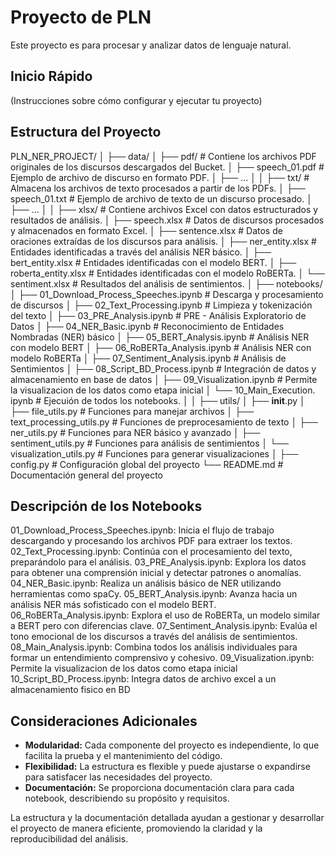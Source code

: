 # Proyecto de PLN

Este proyecto es para procesar y analizar datos de lenguaje natural.

## Inicio Rápido

(Instrucciones sobre cómo configurar y ejecutar tu proyecto)

## Estructura del Proyecto

PLN_NER_PROJECT/
│
├── data/
│	├── pdf/                  				# Contiene los archivos PDF originales de los discursos descargados del Bucket.
│   		├── speech_01.pdf 			# Ejemplo de archivo de discurso en formato PDF.
│   		├── ...
│
│	├── txt/                  				# Almacena los archivos de texto procesados a partir de los PDFs.
│   		├── speech_01.txt  			# Ejemplo de archivo de texto de un discurso procesado.
│   	├── ...
│
│	├── xlsx/                 				# Contiene archivos Excel con datos estructurados y resultados de análisis.
│   	├── speech.xlsx       				# Datos de discursos procesados y almacenados en formato Excel.
│    	├── sentence.xlsx     				# Datos de oraciones extraídas de los discursos para análisis.
│    	├── ner_entity.xlsx   				# Entidades identificadas a través del análisis NER básico.
│    	├── bert_entity.xlsx  				# Entidades identificadas con el modelo BERT.
│    	├── roberta_entity.xlsx 				# Entidades identificadas con el modelo RoBERTa.
│    	└── sentiment.xlsx    				# Resultados del análisis de sentimientos.
│
├── notebooks/
│   ├── 01_Download_Process_Speeches.ipynb 	# Descarga y procesamiento de discursos
│   ├── 02_Text_Processing.ipynb           		# Limpieza y tokenización del texto
│   ├── 03_PRE_Analysis.ipynb                        	# PRE - Análisis Exploratorio de Datos
│   ├── 04_NER_Basic.ipynb                  			# Reconocimiento de Entidades Nombradas (NER) básico
│   ├── 05_BERT_Analysis.ipynb              		# Análisis NER con modelo BERT
│   ├── 06_RoBERTa_Analysis.ipynb           		# Análisis NER con modelo RoBERTa
│   ├── 07_Sentiment_Analysis.ipynb         		# Análisis de Sentimientos
│   ├── 08_Script_BD_Process.ipynb             		# Integración de datos y almacenamiento en base de datos
│   ├── 09_Visualization.ipynb             			# Permite la visualizacion de los datos como etapa inicial
│   └── 10_Main_Execution. ipynb                   	# Ejecuión de todos los notebooks.
│
│
├── utils/
│   ├── __init__.py
│   ├── file_utils.py             				# Funciones para manejar archivos
│   ├── text_processing_utils.py  			# Funciones de preprocesamiento de texto
│   ├── ner_utils.py              				# Funciones para NER básico y avanzado
│   ├── sentiment_utils.py        			# Funciones para análisis de sentimientos
│   └── visualization_utils.py    			# Funciones para generar visualizaciones
│
├── config.py                    				# Configuración global del proyecto
└── README.md                 				# Documentación general del proyecto

## Descripción de los Notebooks

01_Download_Process_Speeches.ipynb: Inicia el flujo de trabajo descargando y procesando los archivos PDF para extraer los textos.
02_Text_Processing.ipynb: Continúa con el procesamiento del texto, preparándolo para el análisis.
03_PRE_Analysis.ipynb: Explora los datos para obtener una comprensión inicial y detectar patrones o anomalías.
04_NER_Basic.ipynb: Realiza un análisis básico de NER utilizando herramientas como spaCy.
05_BERT_Analysis.ipynb: Avanza hacia un análisis NER más sofisticado con el modelo BERT.
06_RoBERTa_Analysis.ipynb: Explora el uso de RoBERTa, un modelo similar a BERT pero con diferencias clave.
07_Sentiment_Analysis.ipynb: Evalúa el tono emocional de los discursos a través del análisis de sentimientos.
08_Main_Analysis.ipynb: Combina todos los análisis individuales para formar un entendimiento comprensivo y cohesivo.
09_Visualization.ipynb: Permite la visualizacion de los datos como etapa inicial
10_Script_BD_Process.ipynb: Integra datos de archivo excel a un almacenamiento fisico en BD

## Consideraciones Adicionales

- **Modularidad:** Cada componente del proyecto es independiente, lo que facilita la prueba y el mantenimiento del código.
- **Flexibilidad:** La estructura es flexible y puede ajustarse o expandirse para satisfacer las necesidades del proyecto.
- **Documentación:** Se proporciona documentación clara para cada notebook, describiendo su propósito y requisitos.

La estructura y la documentación detallada ayudan a gestionar y desarrollar el proyecto de manera eficiente, promoviendo la claridad y la reproducibilidad del análisis.
